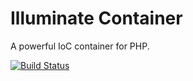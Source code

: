 # Illuminate Container

A powerful IoC container for PHP.

[![Build Status](https://secure.travis-ci.org/illuminate/container.png)](http://travis-ci.org/illuminate/container)